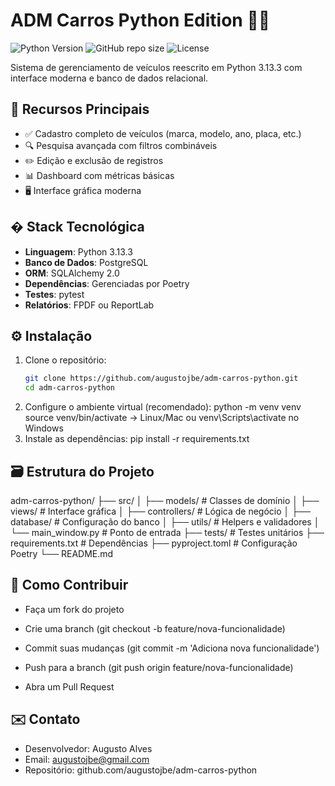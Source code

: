 # ADM Carros Python Edition 🐍🚗

![Python Version](https://img.shields.io/badge/python-3.13.3-blue)
![GitHub repo size](https://img.shields.io/github/repo-size/augustojbe/adm-carros)
![License](https://img.shields.io/github/license/augustojbe/adm-carros)

Sistema de gerenciamento de veículos reescrito em Python 3.13.3 com interface moderna e banco de dados relacional.

## 🌟 Recursos Principais

- ✅ Cadastro completo de veículos (marca, modelo, ano, placa, etc.)
- 🔍 Pesquisa avançada com filtros combináveis
- ✏️ Edição e exclusão de registros
- 📊 Dashboard com métricas básicas
- 🖥️ Interface gráfica moderna

## � Stack Tecnológica

- **Linguagem**: Python 3.13.3
- **Banco de Dados**: PostgreSQL
- **ORM**: SQLAlchemy 2.0
- **Dependências**: Gerenciadas por Poetry
- **Testes**: pytest
- **Relatórios**: FPDF ou ReportLab

## ⚙️ Instalação

1. Clone o repositório:
   ```bash
   git clone https://github.com/augustojbe/adm-carros-python.git
   cd adm-carros-python
2. Configure o ambiente virtual (recomendado):
  python -m venv venv
  source venv/bin/activate  -> Linux/Mac
  ou venv\Scripts\activate no Windows
3. Instale as dependências:
  pip install -r requirements.txt

## 🗃️ Estrutura do Projeto

adm-carros-python/
├── src/
│   ├── models/          # Classes de domínio
│   ├── views/           # Interface gráfica
│   ├── controllers/     # Lógica de negócio
│   ├── database/        # Configuração do banco
│   ├── utils/           # Helpers e validadores
│   └── main_window.py   # Ponto de entrada
├── tests/               # Testes unitários
├── requirements.txt     # Dependências
├── pyproject.toml       # Configuração Poetry
└── README.md

## 🤝 Como Contribuir
 - Faça um fork do projeto

 - Crie uma branch (git checkout -b feature/nova-funcionalidade)

 - Commit suas mudanças (git commit -m 'Adiciona nova funcionalidade')

 - Push para a branch (git push origin feature/nova-funcionalidade)

 - Abra um Pull Request

## ✉️ Contato
 - Desenvolvedor: Augusto Alves
 - Email: augustojbe@gmail.com
 - Repositório: github.com/augustojbe/adm-carros-python


